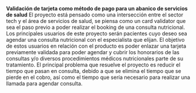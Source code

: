 <strong>Validación de tarjeta como método de pago para un abanico de servicios de salud</strong>
El proyecto está pensado como una intersección entre el sector tech y el área de servicios de salud, se piensa como un card validator que sea el paso previo a poder realizar el booking de una consulta nutricional.
Los principales usuarios de este proyecto serán pacientes cuyo deseo sea agendar una consulta nutricional con el especialista que elijan.
El objetivo de estos usuarios en relación con el producto es poder enlazar una tarjeta previamente validada para poder agendar y cubrir los honorarios de las consultas y/o diversos procedimientos médicos nutricionales parte de su tratamiento.
El principal problema que resuelve el proyecto es reducir el tiempo que pasan en consulta, debido a que se elimina el tiempo que se pierde en el cobro, así como el tiempo que sería necesario para realizar una llamada para agendar consulta.
